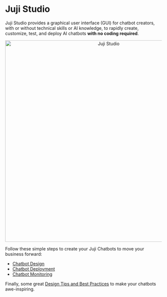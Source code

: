
# **Juji Studio**

Juji Studio provides a graphical user interface (GUI) for
chatbot creators, with or without technical skills or AI knowledge, to
rapidly create, customize, test, and deploy AI chatbots **with no
coding required**.

<p align="center"><img src="../img/juji-studio.png" alt="Juji Studio" width="650px"/></p>

Follow these simple steps to create your Juji Chatbots to move your business forward:

* [Chatbot Design](../design) 
* [Chatbot Deployment](../release) 
* [Chatbot Monitoring](../reports)

Finally, some great [Design Tips and Best Practices](../chatbot-design-tips) to make your chatbots awe-inspiring.
